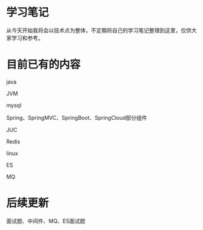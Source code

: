 # 学习笔记

从今天开始我将会以技术点为整体，不定期将自己的学习笔记整理到这里，仅供大家学习和参考。

# 目前已有的内容

java

JVM

mysql

Spring、SpringMVC、SpringBoot、SpringCloud部分组件

JUC

Redis

linux

ES

MQ

# 后续更新

面试题、中间件、MQ、ES面试题
